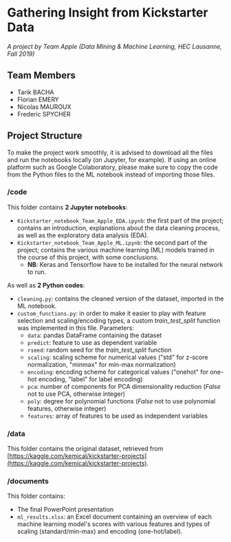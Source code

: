 # Gathering Insight from Kickstarter Data

_A project by Team Apple (Data Mining & Machine Learning, HEC Lausanne, Fall 2019)_

## Team Members
* Tarik BACHA
* Florian EMERY
* Nicolas MAUROUX
* Frederic SPYCHER

## Project Structure

To make the project work smoothly, it is advised to download all the files and run the notebooks locally (on Jupyter, for example). If using an online platform such as Google Colaboratory, please make sure to copy the code from the Python files to the ML notebook instead of importing those files.

### /code
This folder contains **2 Jupyter notebooks**:

* `Kickstarter_notebook_Team_Apple_EDA.ipynb`: the first part of the project; contains an introduction, explanations about the data cleaning process, as well as the exploratory data analysis (EDA).
* `Kickstarter_notebook_Team_Apple_ML.ipynb`: the second part of the project; contains the various machine learning (ML) models trained in the course of this project, with some conclusions.
    * **NB**: Keras and Tensorflow have to be installed for the neural network to run.

As well as **2 Python codes**:
* `cleaning.py`: contains the cleaned version of the dataset, imported in the ML notebook.
* `custom_functions.py`: in order to make it easier to play with feature selection and scaling/encoding types, a custom _train_test_split_ function was implemented in this file. Parameters:
    * `data`: pandas DataFrame containing the dataset
    * `predict`: feature to use as dependent variable
    * `rseed`: random seed for the _train_test_split_ function
    * `scaling`: scaling scheme for numerical values ("std" for z-score normalization, "minmax" for min-max normalization)
    * `encoding`: encoding scheme for categorical values ("onehot" for one-hot encoding, "label" for label encoding)
    * `pca`: number of components for PCA dimensionality reduction (_False_ not to use PCA, otherwise integer)
    * `poly`: degree for polynomial functions (_False_ not to use polynomial features, otherwise integer)
    * `features`: array of features to be used as independent variables

### /data
This folder contains the original dataset, retrieved from [https://kaggle.com/kemical/kickstarter-projects](https://kaggle.com/kemical/kickstarter-projects).

### /documents
This folder contains:

* The final PowerPoint presentation
* `ml_results.xlsx`: an Excel document containing an overview of each machine learning model's scores with various features and types of scaling (standard/min-max) and encoding (one-hot/label).
